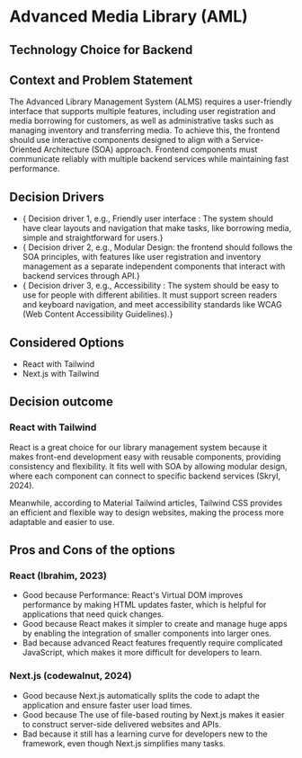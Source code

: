# Advanced Media Library (AML)
## Technology Choice for Backend
## Context and Problem Statement
The Advanced Library Management System (ALMS) requires a user-friendly interface that supports multiple features, including user registration and media borrowing for customers, as well as administrative tasks such as managing inventory and transferring media. To achieve this, the frontend should use interactive components designed to align with a Service-Oriented Architecture (SOA) approach. Frontend components must communicate reliably with multiple backend services while maintaining fast performance.

## Decision Drivers

* { Decision driver 1, e.g., Friendly user interface : The system should have clear layouts and navigation that make tasks, like borrowing media, simple and straightforward for users.}
* { Decision driver 2, e.g., Modular Design: the frontend should follows the SOA principles, with features like user registration and inventory management as a separate independent components that interact with backend services through API.}
* { Decision driver 3, e.g., Accessibility : The system should be easy to use for people with different abilities. It must support screen readers and keyboard navigation, and meet accessibility standards like WCAG (Web Content Accessibility Guidelines).}

## Considered Options

* React with Tailwind 
* Next.js with Tailwind

## Decision outcome

### React with Tailwind
React is a great choice for our library management system because it makes front-end development easy with reusable components, providing consistency and flexibility. It fits well with SOA by allowing modular design, where each component can connect to specific backend services (Skryl, 2024).

Meanwhile, according to Material Tailwind articles, Tailwind CSS provides an efficient and flexible way to design websites, making the process more adaptable and easier to use.

## Pros and Cons of the options

### React (Ibrahim, 2023)
* Good because Performance: React's Virtual DOM improves performance by making HTML updates faster, which is helpful for applications that need quick changes.
* Good because React makes it simpler to create and manage huge apps by enabling the integration of smaller components into larger ones.
* Bad because advanced React features frequently require complicated JavaScript, which makes it more difficult for developers to learn.

### Next.js (codewalnut, 2024)
* Good because Next.js automatically splits the code to adapt the application and ensure faster user load times.
* Good because The use of file-based routing by Next.js makes it easier to construct server-side delivered websites and APIs.
* Bad because it still has a learning curve for developers new to the framework, even though Next.js simplifies many tasks.